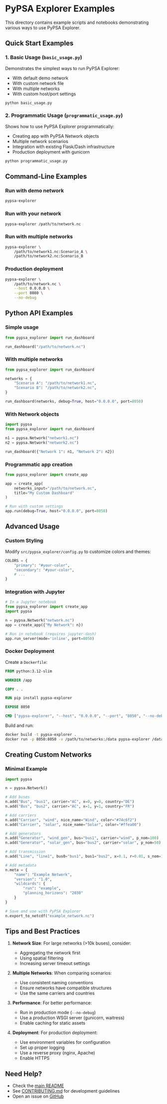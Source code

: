 # PyPSA Explorer Examples

This directory contains example scripts and notebooks demonstrating various ways to use PyPSA Explorer.

## Quick Start Examples

### 1. Basic Usage (`basic_usage.py`)

Demonstrates the simplest ways to run PyPSA Explorer:
- With default demo network
- With custom network file
- With multiple networks
- With custom host/port settings

```bash
python basic_usage.py
```

### 2. Programmatic Usage (`programmatic_usage.py`)

Shows how to use PyPSA Explorer programmatically:
- Creating app with PyPSA Network objects
- Multiple network scenarios
- Integration with existing Flask/Dash infrastructure
- Production deployment with gunicorn

```bash
python programmatic_usage.py
```

## Command-Line Examples

### Run with demo network
```bash
pypsa-explorer
```

### Run with your network
```bash
pypsa-explorer /path/to/network.nc
```

### Run with multiple networks
```bash
pypsa-explorer \
    /path/to/network1.nc:Scenario_A \
    /path/to/network2.nc:Scenario_B
```

### Production deployment
```bash
pypsa-explorer \
    /path/to/network.nc \
    --host 0.0.0.0 \
    --port 8080 \
    --no-debug
```

## Python API Examples

### Simple usage
```python
from pypsa_explorer import run_dashboard

run_dashboard("/path/to/network.nc")
```

### With multiple networks
```python
from pypsa_explorer import run_dashboard

networks = {
    "Scenario A": "/path/to/network1.nc",
    "Scenario B": "/path/to/network2.nc",
}

run_dashboard(networks, debug=True, host="0.0.0.0", port=8050)
```

### With Network objects
```python
import pypsa
from pypsa_explorer import run_dashboard

n1 = pypsa.Network("network1.nc")
n2 = pypsa.Network("network2.nc")

run_dashboard({"Network 1": n1, "Network 2": n2})
```

### Programmatic app creation
```python
from pypsa_explorer import create_app

app = create_app(
    networks_input="/path/to/network.nc",
    title="My Custom Dashboard"
)

# Run with custom settings
app.run(debug=True, host="0.0.0.0", port=8050)
```

## Advanced Usage

### Custom Styling

Modify `src/pypsa_explorer/config.py` to customize colors and themes:

```python
COLORS = {
    "primary": "#your-color",
    "secondary": "#your-color",
    # ...
}
```

### Integration with Jupyter

```python
# In a Jupyter notebook
from pypsa_explorer import create_app
import pypsa

n = pypsa.Network("network.nc")
app = create_app({"My Network": n})

# Run in notebook (requires jupyter-dash)
app.run_server(mode='inline', port=8050)
```

### Docker Deployment

Create a `Dockerfile`:

```dockerfile
FROM python:3.12-slim

WORKDIR /app

COPY . .

RUN pip install pypsa-explorer

EXPOSE 8050

CMD ["pypsa-explorer", "--host", "0.0.0.0", "--port", "8050", "--no-debug"]
```

Build and run:

```bash
docker build -t pypsa-explorer .
docker run -p 8050:8050 -v /path/to/networks:/data pypsa-explorer /data/network.nc
```

## Creating Custom Networks

### Minimal Example

```python
import pypsa

n = pypsa.Network()

# Add buses
n.add("Bus", "bus1", carrier="AC", x=0, y=0, country="DE")
n.add("Bus", "bus2", carrier="AC", x=1, y=1, country="FR")

# Add carriers
n.add("Carrier", "wind", nice_name="Wind", color="#74c6f2")
n.add("Carrier", "solar", nice_name="Solar", color="#ffea00")

# Add generators
n.add("Generator", "wind_gen", bus="bus1", carrier="wind", p_nom=100)
n.add("Generator", "solar_gen", bus="bus2", carrier="solar", p_nom=50)

# Add transmission
n.add("Line", "line1", bus0="bus1", bus1="bus2", x=0.1, r=0.01, s_nom=100)

# Add metadata
n.meta = {
    "name": "Example Network",
    "version": "1.0",
    "wildcards": {
        "run": "example",
        "planning_horizons": "2030"
    }
}

# Save and use with PyPSA Explorer
n.export_to_netcdf("example_network.nc")
```

## Tips and Best Practices

1. **Network Size**: For large networks (>10k buses), consider:
   - Aggregating the network first
   - Using spatial filtering
   - Increasing server timeout settings

2. **Multiple Networks**: When comparing scenarios:
   - Use consistent naming conventions
   - Ensure networks have compatible structures
   - Use the same carriers and countries

3. **Performance**: For better performance:
   - Run in production mode (`--no-debug`)
   - Use a production WSGI server (gunicorn, waitress)
   - Enable caching for static assets

4. **Deployment**: For production deployment:
   - Use environment variables for configuration
   - Set up proper logging
   - Use a reverse proxy (nginx, Apache)
   - Enable HTTPS

## Need Help?

- Check the [main README](../README.md)
- See [CONTRIBUTING.md](../CONTRIBUTING.md) for development guidelines
- Open an issue on [GitHub](https://github.com/openenergytransition/pypsa-explorer/issues)
